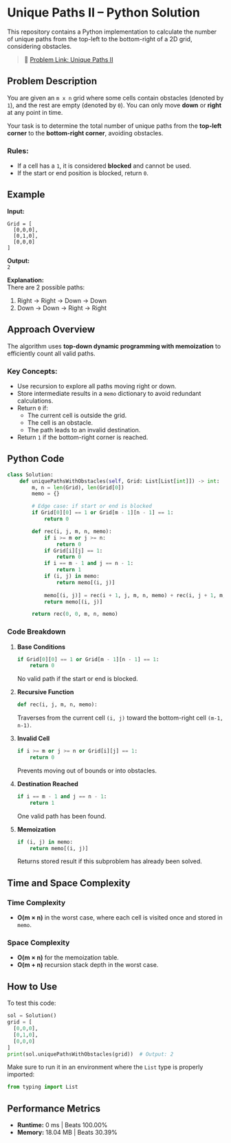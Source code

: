 # Unique Paths II – Python Solution

This repository contains a Python implementation to calculate the number of unique paths from the top-left to the bottom-right of a 2D grid, considering obstacles.

> 📎 [Problem Link: Unique Paths II](https://leetcode.com/problems/unique-paths-ii/description/?envType=problem-list-v2&envId=dynamic-programming)

## Problem Description

You are given an `m x n` grid where some cells contain obstacles (denoted by `1`), and the rest are empty (denoted by `0`). You can only move **down** or **right** at any point in time.

Your task is to determine the total number of unique paths from the **top-left corner** to the **bottom-right corner**, avoiding obstacles.

### Rules:
- If a cell has a `1`, it is considered **blocked** and cannot be used.
- If the start or end position is blocked, return `0`.

## Example

**Input:**  
```
Grid = [
  [0,0,0],
  [0,1,0],
  [0,0,0]
]
```

**Output:**  
`2`

**Explanation:**  
There are 2 possible paths:  
1. Right → Right → Down → Down  
2. Down → Down → Right → Right

## Approach Overview

The algorithm uses **top-down dynamic programming with memoization** to efficiently count all valid paths.

### Key Concepts:
- Use recursion to explore all paths moving right or down.
- Store intermediate results in a `memo` dictionary to avoid redundant calculations.
- Return `0` if:
  - The current cell is outside the grid.
  - The cell is an obstacle.
  - The path leads to an invalid destination.
- Return `1` if the bottom-right corner is reached.

## Python Code

```python
class Solution:
    def uniquePathsWithObstacles(self, Grid: List[List[int]]) -> int:
        m, n = len(Grid), len(Grid[0])
        memo = {}

        # Edge case: if start or end is blocked
        if Grid[0][0] == 1 or Grid[m - 1][n - 1] == 1:
            return 0

        def rec(i, j, m, n, memo):
            if i >= m or j >= n:
                return 0
            if Grid[i][j] == 1:
                return 0
            if i == m - 1 and j == n - 1:
                return 1
            if (i, j) in memo:
                return memo[(i, j)]
            
            memo[(i, j)] = rec(i + 1, j, m, n, memo) + rec(i, j + 1, m, n, memo)
            return memo[(i, j)]

        return rec(0, 0, m, n, memo)
```

### Code Breakdown

1. **Base Conditions**  
   ```python
   if Grid[0][0] == 1 or Grid[m - 1][n - 1] == 1:
       return 0
   ```  
   No valid path if the start or end is blocked.

2. **Recursive Function**  
   ```python
   def rec(i, j, m, n, memo):
   ```  
   Traverses from the current cell `(i, j)` toward the bottom-right cell `(m-1, n-1)`.

3. **Invalid Cell**  
   ```python
   if i >= m or j >= n or Grid[i][j] == 1:
       return 0
   ```  
   Prevents moving out of bounds or into obstacles.

4. **Destination Reached**  
   ```python
   if i == m - 1 and j == n - 1:
       return 1
   ```  
   One valid path has been found.

5. **Memoization**  
   ```python
   if (i, j) in memo:
       return memo[(i, j)]
   ```  
   Returns stored result if this subproblem has already been solved.

## Time and Space Complexity

### Time Complexity
- **O(m × n)** in the worst case, where each cell is visited once and stored in `memo`.

### Space Complexity
- **O(m × n)** for the memoization table.
- **O(m + n)** recursion stack depth in the worst case.

## How to Use

To test this code:

```python
sol = Solution()
grid = [
  [0,0,0],
  [0,1,0],
  [0,0,0]
]
print(sol.uniquePathsWithObstacles(grid))  # Output: 2
```

Make sure to run it in an environment where the `List` type is properly imported:

```python
from typing import List
```

## Performance Metrics
- **Runtime:** 0 ms | Beats 100.00%  
- **Memory:** 18.04 MB | Beats 30.39%
